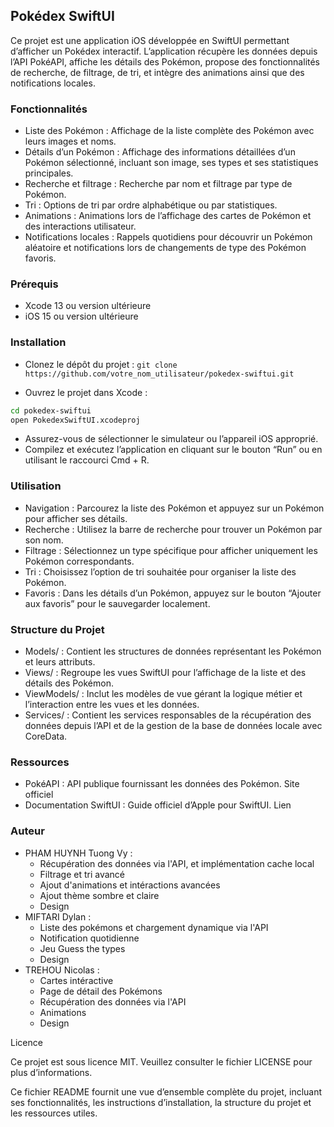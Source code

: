 ## Pokédex SwiftUI

Ce projet est une application iOS développée en SwiftUI permettant d’afficher un Pokédex interactif. L’application récupère les données depuis l’API PokéAPI, 
affiche les détails des Pokémon, propose des fonctionnalités de recherche, de filtrage, de tri, et intègre des animations ainsi que des notifications 
locales.

### Fonctionnalités
- Liste des Pokémon : Affichage de la liste complète des Pokémon avec leurs images et noms.
- Détails d’un Pokémon : Affichage des informations détaillées d’un Pokémon sélectionné, incluant son image, ses types et ses statistiques principales.
- Recherche et filtrage : Recherche par nom et filtrage par type de Pokémon.
- Tri : Options de tri par ordre alphabétique ou par statistiques.
- Animations : Animations lors de l’affichage des cartes de Pokémon et des interactions utilisateur.
- Notifications locales : Rappels quotidiens pour découvrir un Pokémon aléatoire et notifications lors de changements de type des Pokémon favoris.

### Prérequis
- Xcode 13 ou version ultérieure
- iOS 15 ou version ultérieure

### Installation
- Clonez le dépôt du projet : `git clone https://github.com/votre_nom_utilisateur/pokedex-swiftui.git`


- Ouvrez le projet dans Xcode :

```bash
cd pokedex-swiftui
open PokedexSwiftUI.xcodeproj
```
- Assurez-vous de sélectionner le simulateur ou l’appareil iOS approprié.
- Compilez et exécutez l’application en cliquant sur le bouton “Run” ou en utilisant le raccourci Cmd + R.

### Utilisation
- Navigation : Parcourez la liste des Pokémon et appuyez sur un Pokémon pour afficher ses détails.
- Recherche : Utilisez la barre de recherche pour trouver un Pokémon par son nom.
- Filtrage : Sélectionnez un type spécifique pour afficher uniquement les Pokémon correspondants.
- Tri : Choisissez l’option de tri souhaitée pour organiser la liste des Pokémon.
- Favoris : Dans les détails d’un Pokémon, appuyez sur le bouton “Ajouter aux favoris” pour le sauvegarder localement.

### Structure du Projet
- Models/ : Contient les structures de données représentant les Pokémon et leurs attributs.
- Views/ : Regroupe les vues SwiftUI pour l’affichage de la liste et des détails des Pokémon.
- ViewModels/ : Inclut les modèles de vue gérant la logique métier et l’interaction entre les vues et les données.
- Services/ : Contient les services responsables de la récupération des données depuis l’API et de la gestion de la base de données locale avec CoreData.

### Ressources
- PokéAPI : API publique fournissant les données des Pokémon. Site officiel
- Documentation SwiftUI : Guide officiel d’Apple pour SwiftUI. Lien

### Auteur
- PHAM HUYNH Tuong Vy :
  - Récupération des données via l'API, et implémentation cache local
  - Filtrage et tri avancé
  - Ajout d'animations et intéractions avancées
  - Ajout thème sombre et claire
  - Design
- MIFTARI Dylan :
  - Liste des pokémons et chargement dynamique via l'API
  - Notification quotidienne
  - Jeu Guess the types
  - Design
- TREHOU Nicolas :
  - Cartes intéractive
  - Page de détail des Pokémons
  - Récupération des données via l'API
  - Animations
  - Design

Licence

Ce projet est sous licence MIT. Veuillez consulter le fichier LICENSE pour plus d’informations.

Ce fichier README fournit une vue d’ensemble complète du projet, incluant ses fonctionnalités, les instructions d’installation, la structure du projet et les ressources utiles.
